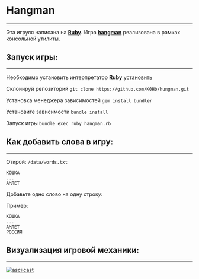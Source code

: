 # Hangman
----
Эта игруля написана на  [**Ruby**](https://www.ruby-lang.org/en/). Игра [**hangman**](https://en.wikipedia.org/wiki/Hangman_(game)) реализована в рамках консольной утилиты.
## Запуск игры:
----
Необходимо установить интерпретатор **Ruby** [установить](https://www.ruby-lang.org/ru/documentation/installation/)

Склонируй репозиторий `git clone https://github.com/K0Hb/hungman.git`

Установка менеджера зависимостей `gem install bundler`

Установите зависимости `bundle install`

Запуск игры `bundle exec ruby hangman.rb`

## Как добавить слова в игру:
----
Открой: ```/data/words.txt```
```
КОШКА
...
АМЛЕТ
```
Добавьте одно слово на одну строку:

Пример:
```
КОШКА
...
АМЛЕТ
РОССИЯ
```
## Визуализация игровой механики:
----
[![asciicast](https://asciinema.org/a/4kIxNBfPC9j4NqA1qmgiBNOYL.svg)](https://asciinema.org/a/4kIxNBfPC9j4NqA1qmgiBNOYL)
